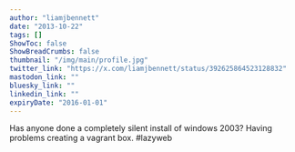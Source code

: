 ```yaml
---
author: "liamjbennett"
date: "2013-10-22"
tags: []
ShowToc: false
ShowBreadCrumbs: false
thumbnail: "/img/main/profile.jpg"
twitter_link: "https://x.com/liamjbennett/status/392625864523128832"
mastodon_link: ""
bluesky_link: ""
linkedin_link: ""
expiryDate: "2016-01-01"
---
```


Has anyone done a completely silent install of windows 2003? Having problems creating a vagrant box. #lazyweb

